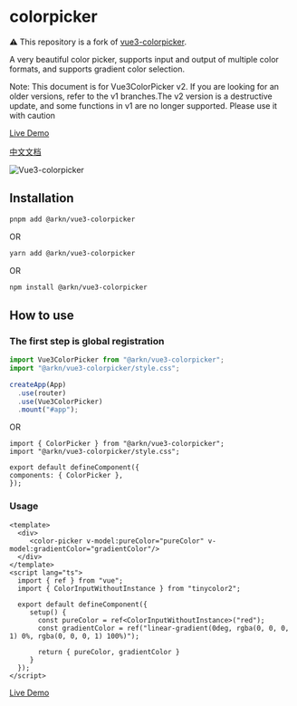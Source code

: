 # colorpicker

⚠️ This repository is a fork of [vue3-colorpicker](https://github.com/aesoper101/vue3-colorpicker).

A very beautiful color picker, supports input and output of multiple color formats, and supports gradient color selection.

Note: This document is for Vue3ColorPicker v2. If you are looking for an older versions, refer to the v1 branches.The v2 version is a destructive update, and some functions in v1 are no longer supported. Please use it with caution

[Live Demo](https://aesoper101.github.io/vue3-colorpicker/)

[中文文档](https://github.com/aesoper101/vue3-colorpicker/blob/main/README.ZH-cn.md)

![Vue3-colorpicker](https://raw.githubusercontent.com/aesoper101/vue3-colorpicker/main/src/assets/example.jpg?raw=true)

## Installation

```bash
pnpm add @arkn/vue3-colorpicker
```

OR

```bash
yarn add @arkn/vue3-colorpicker
```

OR

```bash
npm install @arkn/vue3-colorpicker
```

## How to use

### The first step is global registration

```ts
import Vue3ColorPicker from "@arkn/vue3-colorpicker";
import "@arkn/vue3-colorpicker/style.css";

createApp(App)
  .use(router)
  .use(Vue3ColorPicker)
  .mount("#app");
```

OR

```vue3
import { ColorPicker } from "@arkn/vue3-colorpicker";
import "@arkn/vue3-colorpicker/style.css";

export default defineComponent({
components: { ColorPicker },
});
```

### Usage

```vue3
<template>
  <div>
     <color-picker v-model:pureColor="pureColor" v-model:gradientColor="gradientColor"/>
  </div>
</template>
<script lang="ts">
  import { ref } from "vue";
  import { ColorInputWithoutInstance } from "tinycolor2";

  export default defineComponent({
     setup() {
       const pureColor = ref<ColorInputWithoutInstance>("red");
       const gradientColor = ref("linear-gradient(0deg, rgba(0, 0, 0, 1) 0%, rgba(0, 0, 0, 1) 100%)");

       return { pureColor, gradientColor }
     }
  });
</script>

```

[Live Demo](https://aesoper101.github.io/vue3-colorpicker/)
